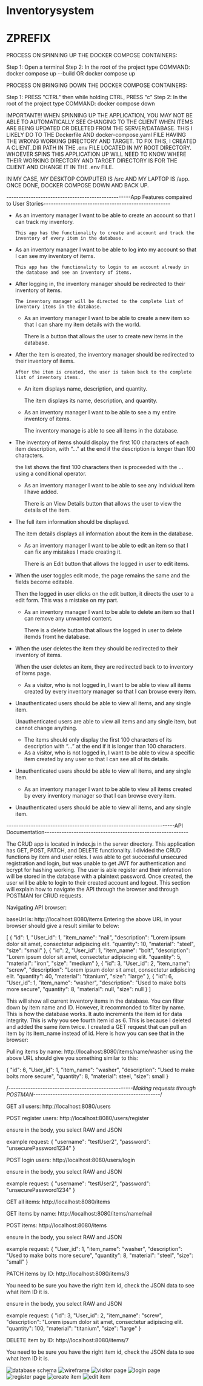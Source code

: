 # Inventorysystem
# ZPREFIX

PROCESS ON SPINNING UP THE DOCKER COMPOSE CONTAINERS:

Step 1: Open a terminal
Step 2: In the root of the project type COMMAND: docker compose up --build OR docker compose up

PROCESS ON BRINGING DOWN THE DOCKER COMPOSE CONTAINERS:

Step 1: PRESS "CTRL" then while holding CTRL, PRESS "c"
Step 2: In the root of the project type COMMAND: docker compose down

IMPORTANT!!!
WHEN SPINNING UP THE APPLICATION, YOU MAY NOT BE ABLE TO AUTOMATICALLY SEE CHANGING TO THE CLIENT WHEN ITEMS ARE BEING UPDATED OR DELETED FROM THE SERVER/DATABASE. THIS I LIKELY DO TO THE Dockerfile AND docker-compose.yaml FILE HAVING THE WRONG WORKING DIRECTORY AND TARGET. TO FIX THIS, I CREATED A CLIENT_DIR PATH IN THE .env FILE LOCATED IN MY ROOT DIRECTORY. WHOEVER SPINS THIS APPLICATION UP WILL NEED TO KNOW WHERE THEIR WORKING DIRECTORY AND TARGET DIRECTORY IS FOR THE CLIENT AND CHANGE IT IN THE .env FILE.

IN MY CASE, MY DESKTOP COMPUTER IS /src AND MY LAPTOP IS /app. ONCE DONE, DOCKER COMPOSE DOWN AND BACK UP.

---------------------------------------------------App Features compaired to User Stories----------------------------------------------------
- As an inventory manager I want to be able to create an account so that I can track my inventory.

      This app has the functionality to create and account and track the inventory of every item in the database.

- As an inventory manager I want to be able to log into my account so that I can see my inventory of items.

      This app has the functionality to login to an account already in the database and see an inventory of items.

- After logging in, the inventory manager should be redirected to their inventory of items.

      The inventory manager will be directed to the complete list of inventory items in the database.

    - As an inventory manager I want to be able to create a new item so that I can share my item details with the world.

      There is a button that allows the user to create new items in the database.

- After the item is created, the inventory manager should be redirected to their inventory of items.

      After the item is created, the user is taken back to the complete list of inventory items.

    - An item displays name, description, and quantity.

      The item displays its name, description, and quantity.

    - As an inventory manager I want to be able to see a my entire inventory of items.

      The inventory manage is able to see all items in the database.

- The inventory of items should display the first 100 characters of each item description, with “...” at the end if the description is longer than 100 characters.

    the list shows the first 100 characters then is proceeded with the ... using a conditional operator.

    - As an inventory manager I want to be able to see any individual item I have added.

      There is an View Details button that allows the user to view the details of the item.

- The full item information should be displayed.

    The item details displays all information about the item in the database.

    - As an inventory manager I want to be able to edit an item so that I can fix any mistakes I made creating it.

      There is an Edit button that allows the logged in user to edit items.

- When the user toggles edit mode, the page remains the same and the fields become editable.

    Then the logged in user clicks on the edit button, it directs the user to a edit form. This was a mistake on my part.

    - As an inventory manager I want to be able to delete an item so that I can remove any unwanted content.

      There is a delete button that allows the logged in user to delete itemds fromt he database.

- When the user deletes the item they should be redirected to their inventory of items.

    When the user deletes an item, they are redirected back to to inventory of items page.

    - As a visitor, who is not logged in, I want to be able to view all items created by every inventory manager so that I can browse every item.

- Unauthenticated users should be able to view all items, and any single item.

    Unauthenticated users are able to view all items and any single item, but cannot change anything.

    - The items should only display the first 100 characters of its description with “...” at the end if it is longer than 100 characters.
    - As a visitor, who is not logged in, I want to be able to view a specific item created by any user so that I can see all of its details.

- Unauthenticated users should be able to view all items, and any single item.
    - As an inventory manager I want to be able to view all items created by every inventory manager so that I can browse every item.

- Unauthenticated users should be able to view all items, and any single item.

---------------------------------------------------------------------API Documentation-----------------------------------------------------------

The CRUD app is located in index.js in the server directory. This application has GET, POST, PATCH, and DELETE functionality. I divided the CRUD functions by item and user roles. I was able to get successful unsecured registration and login, but was unable to get JWT for authentication and bcrypt for hashing working. The user is able register and their information will be stored in the database with a plaintext password. Once created, the user will be able to login to their created account and logout. This section will explain how to navigate the API through the browser and through POSTMAN for CRUD requests.

Navigating API browser:

baseUrl is: http://localhost:8080/items
Entering the above URL in your browser should give a result similar to below:

[
  {
    "id": 1,
    "User_id": 1,
    "item_name": "nail",
    "description": "Lorem ipsum dolor sit amet, consectetur adipiscing elit.
    "quantity": 10,
    "material": "steel",
    "size": "small"
  },
  {
    "id": 2,
    "User_id": 1,
    "item_name": "bolt",
    "description": "Lorem ipsum dolor sit amet, consectetur adipiscing elit.
    "quantity": 5,
    "material": "iron",
    "size": "medium"
  },
  {
    "id": 3,
    "User_id": 2,
    "item_name": "screw",
    "description": "Lorem ipsum dolor sit amet, consectetur adipiscing elit.
    "quantity": 40,
    "material": "titanium",
    "size": "large"
  },
  {
    "id": 6,
    "User_id": 1,
    "item_name": "washer",
    "description": "Used to make bolts more secure",
    "quantity": 8,
    "material": null,
    "size": null
  }
]

This will show all current inventory items in the database. You can filter down by item name and ID. However, it recommonded to filter by name. This is how the database works. It auto increments the item id for data integrity. This is why you see fourth item id as 6. This is because I deleted and added the same item twice. I created a GET request that can pull an item by its item_name instead of id. Here is how you can see that in the browser:

Pulling items by name: http://localhost:8080/items/name/washer
using the above URL should give you something similar to this:

{
  "id": 6,
  "User_id": 1,
  "item_name": "washer",
  "description": "Used to make bolts more secure",
  "quantity": 8,
  "material": steel,
  "size": small
}

/*---------------------------------------------------Making requests through POSTMAN----------------------------------------------------*/

GET all users: http://localhost:8080/users

POST register users: http://localhost:8080/users/register

ensure in the body, you select RAW and JSON

example request:
{
  "username": "testUser2",
  "password": "unsecurePassword1234"
}

POST login users: http://localhost:8080/users/login

ensure in the body, you select RAW and JSON

example request:
{
  "username": "testUser2",
  "password": "unsecurePassword1234"
}


GET all items: http://localhost:8080/items

GET items by name: http://localhost:8080/items/name/nail

POST items: http://localhost:8080/items

ensure in the body, you select RAW and JSON

example request:
{
  "User_id": 1,
  "item_name": "washer",
  "description": "Used to make bolts more secure",
  "quantity": 8,
  "material": "steel",
  "size": "small"
}


PATCH items by ID: http://localhost:8080/items/3

You need to be sure you have the right item id, check the JSON data to see what item ID it is.

ensure in the body, you select RAW and JSON

example request:
{
        "id": 3,
        "User_id": 2,
        "item_name": "screw",
        "description": "Lorem ipsum dolor sit amet, consectetur adipiscing elit.
        "quantity": 100,
        "material": "titanium",
        "size": "large"
    }

DELETE item by ID: http://localhost:8080/items/7

You need to be sure you have the right item id, check the JSON data to see what item ID it is.

![database schema](client/public/assets/invschema.png "database schema")
![wireframe](client/public/assets/basicpagedesign.png "wireframe")
![visitor page](client/public/assets/visitorpage.png "visitor page")
![login page](client/public/assets/loginpage.png "login page")
![register page](client/public/assets/registerpage.png "register page")
![create item](client/public/assets/createitemform.png "create item")
![edit item](client/public/assets/edititemform.png "edit item")
